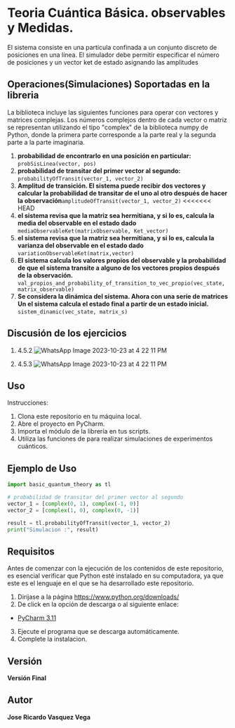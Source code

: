 # Teoria Cuántica Básica. observables y Medidas.

El sistema consiste en una partícula confinada a un conjunto discreto de posiciones en una línea. El simulador debe permitir especificar el número de posiciones y un vector ket de estado asignando las amplitudes

## Operaciones(Simulaciones) Soportadas en la libreria

La biblioteca incluye las siguientes funciones para operar con vectores y matrices complejas. Los números complejos dentro de cada vector o matriz se representan utilizando el tipo "complex" de la biblioteca numpy de Python, donde la primera parte corresponde a la parte real y la segunda parte a la parte imaginaria.

1. **probabilidad de encontrarlo en una posición en particular:** `probSisLinea(vector, pos)`
2. **probabilidad de transitar del primer vector al segundo:** `probabilityOfTransit(vector_1, vector_2)`
3. **Amplitud de transición. El sistema puede recibir dos vectores y calcular la probabilidad de transitar de el uno al otro después de hacer la observación**`amplitudeOfTransit(vector_1, vector_2)`
<<<<<<< HEAD
4. **el sistema revisa que la matriz sea hermitiana, y si lo es, calcula la media  del observable en el estado dado** `mediaObservableKet(matrixObservable, Ket_vector)`
5. **el sistema revisa que la matriz sea hermitiana, y si lo es, calcula la varianza del observable en el estado dado** `variationObservableKet(matrix,vector)`
6. **El sistema calcula los valores propios del observable y la probabilidad de que el sistema transite a alguno de los vectores propios después de la observación.** `val_propios_and_probability_of_transition_to_vec_propio(vec_state, matrix_observable)`
7. **Se considera la dinámica del sistema. Ahora con una serie de matrices Un el sistema calcula el estado final a partir de un estado inicial.** `sistem_dinamic(vec_state, matrix_s)`

## Discusión de los ejercicios
1. 4.5.2
![WhatsApp Image 2023-10-23 at 4 22 11 PM](https://github.com/Richi025/teoria_cuantica_basica/assets/138072260/07ed5ea3-8e0f-45e9-88f9-e6c251e1117b)

2. 4.5.3
![WhatsApp Image 2023-10-23 at 4 22 11 PM](https://github.com/Richi025/teoria_cuantica_basica/assets/138072260/7bb209c4-b0f4-4c8a-a253-0bfcf3f50fa5)


## Uso
Instrucciones:
1. Clona este repositorio en tu máquina local.
2. Abre el proyecto en PyCharm.
3. Importa el módulo de la librería en tus scripts.
4. Utiliza las funciones de para realizar simulaciones de experimentos cuánticos.

## Ejemplo de Uso

```python
import basic_quantum_theory as tl

# probabilidad de transitar del primer vector al segundo
vector_1 = [complex(0, 1), complex(-1, 0)]
vector_2 = [complex(1, 0), complex(0, -1)]

result = tl.probabilityOfTransit(vector_1, vector_2)
print("Simulacion :", result)
```

## Requisitos

Antes de comenzar con la ejecución de los contenidos de este repositorio, es esencial verificar que Python esté instalado en su computadora, ya que este es el lenguaje en el que se ha desarrollado este repositorio.

1. Dirijase a la página https://www.python.org/downloads/
2. De click en la opción de descarga o al siguiente enlace:
- [PyCharm 3.11](https://www.jetbrains.com/pycharm/)
3. Ejecute el programa que se descarga automáticamente.
4. Complete la instalacion.

## Versión

**Versión Final**

## Autor
**Jose Ricardo Vasquez Vega**
